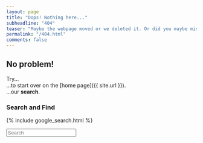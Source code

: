 ```yaml
---
layout: page
title: "Oops! Nothing here..."
subheadline: "404"
teaser: "Maybe the webpage moved or we deleted it. Or did you maybe mistype the URL?"
permalink: "/404.html"
comments: false
---
```

## No problem!

Try...  
...to start over on the [home page]({{ site.url }}).  
...our **search**.


### Search and Find

{% include google_search.html %}

<form onsubmit="google_search()" >
  <input type="text" id="google-search" placeholder="Search">
</form>
